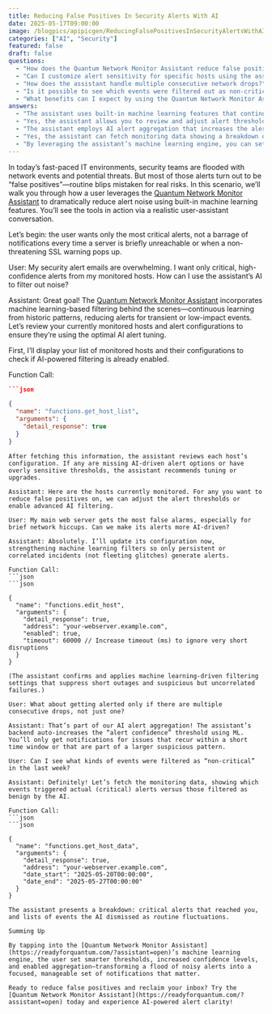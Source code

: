 ```yaml
---
title: Reducing False Positives In Security Alerts With AI
date: 2025-05-17T09:00:00
image: /blogpics/apipicgen/ReducingFalsePositivesInSecurityAlertsWithAI-FHQFRFXU9R.jpg
categories: ["AI", "Security"]
featured: false
draft: false
questions:
  - "How does the Quantum Network Monitor Assistant reduce false positive alerts?"
  - "Can I customize alert sensitivity for specific hosts using the assistant?"
  - "How does the assistant handle multiple consecutive network drops?"
  - "Is it possible to see which events were filtered out as non-critical by the AI?"
  - "What benefits can I expect by using the Quantum Network Monitor Assistant for alert management?"
answers:
  - "The assistant uses built-in machine learning features that continuously learn from historic patterns to filter out transient or low-impact events, reducing alert noise and focusing on critical, high-confidence alerts."
  - "Yes, the assistant allows you to review and adjust alert thresholds or enable advanced AI filtering for each monitored host, helping to reduce false alarms for servers that experience brief or non-critical issues."
  - "The assistant employs AI alert aggregation that increases the alert confidence threshold, so you only receive notifications for issues that recur within a short time window or are part of a larger suspicious pattern, rather than for single, isolated drops."
  - "Yes, the assistant can fetch monitoring data showing a breakdown of critical alerts that were sent and events that the AI dismissed as routine fluctuations, allowing you to review what was filtered out."
  - "By leveraging the assistant’s machine learning engine, you can set smarter alert thresholds, increase confidence levels, and enable alert aggregation, transforming overwhelming alert floods into a focused, manageable set of notifications that truly matter."
---
```

In today’s fast-paced IT environments, security teams are flooded with network events and potential threats. But most of those alerts turn out to be “false positives”—routine blips mistaken for real risks. In this scenario, we’ll walk you through how a user leverages the [Quantum Network Monitor Assistant](https://readyforquantum.com/?assistant=open) to dramatically reduce alert noise using built-in machine learning features. You’ll see the tools in action via a realistic user-assistant conversation.

Let’s begin: the user wants only the most critical alerts, not a barrage of notifications every time a server is briefly unreachable or when a non-threatening SSL warning pops up.

User: My security alert emails are overwhelming. I want only critical, high-confidence alerts from my monitored hosts. How can I use the assistant’s AI to filter out noise?

Assistant: Great goal! The [Quantum Network Monitor Assistant](https://readyforquantum.com/?assistant=open) incorporates machine learning-based filtering behind the scenes—continuous learning from historic patterns, reducing alerts for transient or low-impact events. Let’s review your currently monitored hosts and alert configurations to ensure they’re using the optimal AI alert tuning.

First, I’ll display your list of monitored hosts and their configurations to check if AI-powered filtering is already enabled.

Function Call:
```json
```json

{
  "name": "functions.get_host_list",
  "arguments": {
    "detail_response": true
  }
}
```
```
After fetching this information, the assistant reviews each host’s configuration. If any are missing AI-driven alert options or have overly sensitive thresholds, the assistant recommends tuning or upgrades.

Assistant: Here are the hosts currently monitored. For any you want to reduce false positives on, we can adjust the alert thresholds or enable advanced AI filtering.

User: My main web server gets the most false alarms, especially for brief network hiccups. Can we make its alerts more AI-driven?

Assistant: Absolutely. I’ll update its configuration now, strengthening machine learning filters so only persistent or correlated incidents (not fleeting glitches) generate alerts.

Function Call:
```json
```json

{
  "name": "functions.edit_host",
  "arguments": {
    "detail_response": true,
    "address": "your-webserver.example.com",
    "enabled": true,
    "timeout": 60000 // Increase timeout (ms) to ignore very short disruptions
  }
}
```
```
(The assistant confirms and applies machine learning-driven filtering settings that suppress short outages and suspicious but uncorrelated failures.)

User: What about getting alerted only if there are multiple consecutive drops, not just one?

Assistant: That’s part of our AI alert aggregation! The assistant’s backend auto-increases the “alert confidence” threshold using ML. You’ll only get notifications for issues that recur within a short time window or that are part of a larger suspicious pattern.

User: Can I see what kinds of events were filtered as “non-critical” in the last week?

Assistant: Definitely! Let’s fetch the monitoring data, showing which events triggered actual (critical) alerts versus those filtered as benign by the AI.

Function Call:
```json
```json

{
  "name": "functions.get_host_data",
  "arguments": {
    "detail_response": true,
    "address": "your-webserver.example.com",
    "date_start": "2025-05-20T00:00:00",
    "date_end": "2025-05-27T00:00:00"
  }
}
```
```
The assistant presents a breakdown: critical alerts that reached you, and lists of events the AI dismissed as routine fluctuations.

Summing Up

By tapping into the [Quantum Network Monitor Assistant](https://readyforquantum.com/?assistant=open)’s machine learning engine, the user set smarter thresholds, increased confidence levels, and enabled aggregation—transforming a flood of noisy alerts into a focused, manageable set of notifications that matter.

Ready to reduce false positives and reclaim your inbox? Try the [Quantum Network Monitor Assistant](https://readyforquantum.com/?assistant=open) today and experience AI-powered alert clarity!